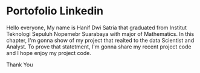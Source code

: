 # Portofolio Linkedin
Hello everyone, My name is Hanif Dwi Satria that graduated from Institut Teknologi Sepuluh Nopemebr Suarabaya with major of Mathematics. In this chapter, I'm gonna show of my project that realted to the data Scientist and Analyst. To prove that statetment, I'm gonna share my recent project code and I hope enjoy my project code.

Thank You
